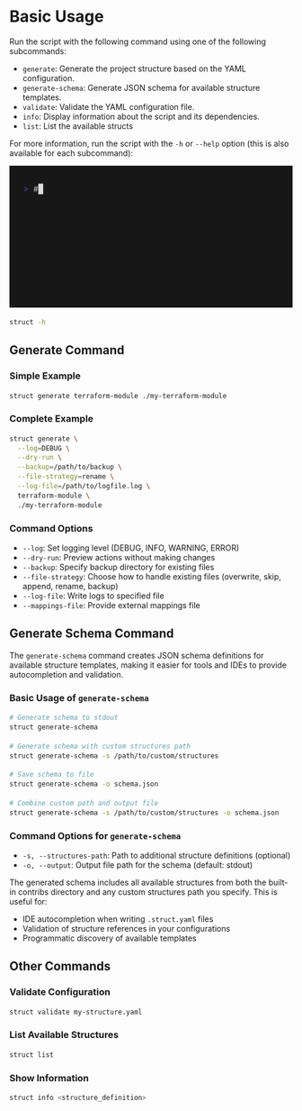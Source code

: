 # Basic Usage

Run the script with the following command using one of the following subcommands:

- `generate`: Generate the project structure based on the YAML configuration.
- `generate-schema`: Generate JSON schema for available structure templates.
- `validate`: Validate the YAML configuration file.
- `info`: Display information about the script and its dependencies.
- `list`: List the available structs

For more information, run the script with the `-h` or `--help` option (this is also available for each subcommand):

![Struct List](./vhs/usage.gif)

```sh
struct -h
```

## Generate Command

### Simple Example

```sh
struct generate terraform-module ./my-terraform-module
```

### Complete Example

```sh
struct generate \
  --log=DEBUG \
  --dry-run \
  --backup=/path/to/backup \
  --file-strategy=rename \
  --log-file=/path/to/logfile.log \
  terraform-module \
  ./my-terraform-module
```

### Command Options

- `--log`: Set logging level (DEBUG, INFO, WARNING, ERROR)
- `--dry-run`: Preview actions without making changes
- `--backup`: Specify backup directory for existing files
- `--file-strategy`: Choose how to handle existing files (overwrite, skip, append, rename, backup)
- `--log-file`: Write logs to specified file
- `--mappings-file`: Provide external mappings file

## Generate Schema Command

The `generate-schema` command creates JSON schema definitions for available structure templates, making it easier for tools and IDEs to provide autocompletion and validation.

### Basic Usage of `generate-schema`

```sh
# Generate schema to stdout
struct generate-schema

# Generate schema with custom structures path
struct generate-schema -s /path/to/custom/structures

# Save schema to file
struct generate-schema -o schema.json

# Combine custom path and output file
struct generate-schema -s /path/to/custom/structures -o schema.json
```

### Command Options for `generate-schema`

- `-s, --structures-path`: Path to additional structure definitions (optional)
- `-o, --output`: Output file path for the schema (default: stdout)

The generated schema includes all available structures from both the built-in contribs directory and any custom structures path you specify. This is useful for:

- IDE autocompletion when writing `.struct.yaml` files
- Validation of structure references in your configurations
- Programmatic discovery of available templates

## Other Commands

### Validate Configuration

```sh
struct validate my-structure.yaml
```

### List Available Structures

```sh
struct list
```

### Show Information

```sh
struct info <structure_definition>
```
